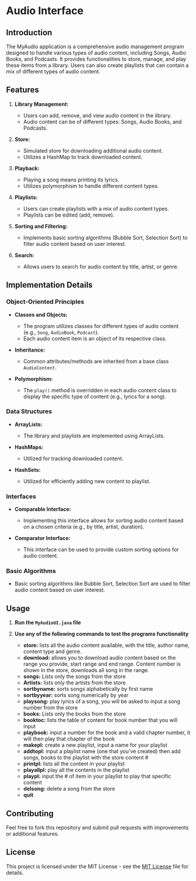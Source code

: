 # Audio Interface

## Introduction

The MyAudio application is a comprehensive audio management program designed to handle various types of audio content, including Songs, Audio Books, and Podcasts. It provides functionalities to store, manage, and play these items from a library. Users can also create playlists that can contain a mix of different types of audio content.

## Features

1. **Library Management:**
   - Users can add, remove, and view audio content in the library.
   - Audio content can be of different types: Songs, Audio Books, and Podcasts.

2. **Store:**
   - Simulated store for downloading additional audio content.
   - Utilizes a HashMap to track downloaded content.

3. **Playback:**
   - Playing a song means printing its lyrics.
   - Utilizes polymorphism to handle different content types.

4. **Playlists:**
   - Users can create playlists with a mix of audio content types.
   - Playlists can be edited (add, remove).

5. **Sorting and Filtering:**
   - Implements basic sorting algorithms (Bubble Sort, Selection Sort) to filter audio content based on user interest.

6. **Search:**
   - Allows users to search for audio content by title, artist, or genre.

## Implementation Details

### Object-Oriented Principles

- **Classes and Objects:**
  - The program utilizes classes for different types of audio content (e.g., `Song`, `AudioBook`, `Podcast`).
  - Each audio content item is an object of its respective class.

- **Inheritance:**
  - Common attributes/methods are inherited from a base class `AudioContent`.

- **Polymorphism:**
  - The `play()` method is overridden in each audio content class to display the specific type of content (e.g., lyrics for a song).

### Data Structures

- **ArrayLists:**
  - The library and playlists are implemented using ArrayLists.

- **HashMaps:**
  - Utilized for tracking downloaded content.
 
- **HashSets:**
  - Utilized for efficiently adding new content to playlist. 

### Interfaces

- **Comparable Interface:**
  - Implementing this interface allows for sorting audio content based on a chosen criteria (e.g., by title, artist, duration).

- **Comparator Interface:**
  - This interface can be used to provide custom sorting options for audio content.

### Basic Algorithms

- Basic sorting algorithms like Bubble Sort, Selection Sort are used to filter audio content based on user interest.

## Usage

1. **Run the `MyAudioUI.java` file**

2. **Use any of the following commands to test the programs functionality**
     - **store:** lists all the audio content available, with the title, author name, content type and genre.
     - **download:** allows you to download audio content based on the range you provide, start range and end range. Content number is shown in the store, downloads all song in the range.
     - **songs:** Lists only the songs from the store
     - **Artists:** lists only the artists from the store
     - **sortbyname:** sorts songs alphabetically by first name
     - **sortbyyear:** sorts song numerically by year
     - **playsong:** play lyrics of a song, you will be asked to input a song number from the store
     - **books:** Lists only the books from the store
     - **booktoc:** lists the table of content for book number that you will input
     - **playbook:** input a number for the book and a valid chapter number, it will then play that chapter of the book
     - **makepl:** create a new playlist, input a name for your playlist
     - **addtopl:** input a playlist name (one that you've created) then add songs, books to the playlist with the store content #
     - **printpl:** lists all the content in your playlist
     - **playallpl:** play all the contents in the playlist
     - **playpl:** input the # of item in your playlist to play that specific content
     - **delsong:** delete a song from the store
     - **quit**


## Contributing

Feel free to fork this repository and submit pull requests with improvements or additional features.

## License

This project is licensed under the MIT License - see the [MIT License](LICENSE.txt) file for details.
